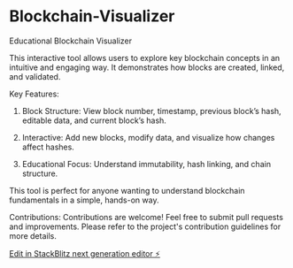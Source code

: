 # Blockchain-Visualizer

Educational Blockchain Visualizer

This interactive tool allows users to explore key blockchain concepts in an intuitive and engaging way. It demonstrates how blocks are created, linked, and validated.

Key Features:

1. Block Structure: View block number, timestamp, previous block’s hash, editable data, and current block’s hash.

2. Interactive: Add new blocks, modify data, and visualize how changes affect hashes.

3. Educational Focus: Understand immutability, hash linking, and chain structure.

This tool is perfect for anyone wanting to understand blockchain fundamentals in a simple, hands-on way.

Contributions: Contributions are welcome! Feel free to submit pull requests and improvements. Please refer to the project's contribution guidelines for more details.

[Edit in StackBlitz next generation editor ⚡️](https://stackblitz.com/~/github.com/Web3ByVirtuAI/Blockchain-Visualizer)